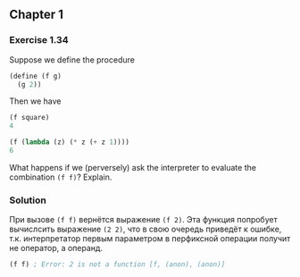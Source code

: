 ## Chapter 1

### Exercise 1.34

Suppose we define the procedure

```scheme
(define (f g)
  (g 2))
```

Then we have

```scheme
(f square)
4
```

```scheme
(f (lambda (z) (* z (+ z 1))))
6
```

What happens if we (perversely) ask the interpreter to evaluate the combination `(f f)`? Explain.

### Solution

При вызове `(f f)` вернётся выражение `(f 2)`. Эта функция попробует вычислсить выражение `(2 2)`, что в свою очередь приведёт к ошибке, т.к. интерпретатор первым параметром в перфиксной операции получит не оператор, а операнд.

```scheme
(f f) ; Error: 2 is not a function [f, (anon), (anon)]
```

